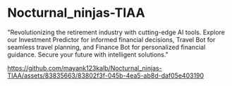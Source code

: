 # Nocturnal_ninjas-TIAA

"Revolutionizing the retirement industry with cutting-edge AI tools.
Explore our Investment Predictor for informed financial decisions, 
Travel Bot for seamless travel planning, and Finance Bot for personalized financial guidance.
Secure your future with intelligent solutions."


https://github.com/mayank123kalb/Nocturnal_ninjas-TIAA/assets/83835663/83802f3f-045b-4ea5-ab8d-daf05e403190

